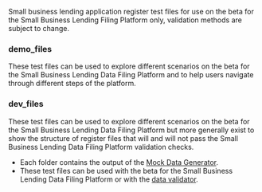 Small business lending application register test files for use on the beta for the Small Business Lending Filing Platform only, validation methods are subject to change. 

### demo_files

These test files can be used to explore different scenarios on the beta for the Small Business Lending Data Filing Platform and to help users navigate through different steps of the platform. 


### dev_files

These test files can be used to explore different scenarios on the beta for the Small Business Lending Data Filing Platform but more generally exist to show the structure of register files that will and will not pass the Small Business Lending Data Filing Platform validation checks. 

- Each folder contains the output of the [Mock Data Generator](https://github.com/cfpb/regtech-mock-data-generator).
- These test files can be used with the beta for the Small Business Lending Data Filing Platform or with the [data validator](https://github.com/cfpb/regtech-data-validator).
